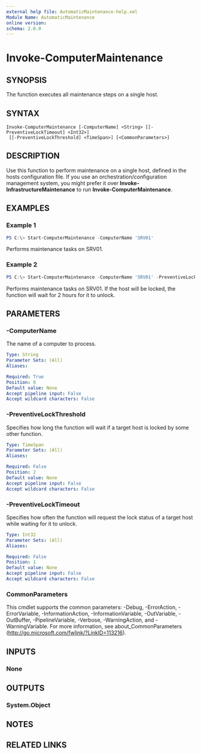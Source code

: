 ```yaml
---
external help file: AutomaticMaintenance-help.xml
Module Name: AutomaticMaintenance
online version:
schema: 2.0.0
---
```


# Invoke-ComputerMaintenance

## SYNOPSIS
The function executes all maintenance steps on a single host.

## SYNTAX

```
Invoke-ComputerMaintenance [-ComputerName] <String> [[-PreventiveLockTimeout] <Int32>]
 [[-PreventiveLockThreshold] <TimeSpan>] [<CommonParameters>]
```

## DESCRIPTION
Use this function to perform maintenance on a single host, defined in the hosts configuration file.
If you use an orchestration/configuration management system, you might prefer it over **Invoke-InfrastructureMaintenance** to run **Invoke-ComputerMaintenance**.

## EXAMPLES

### Example 1
```powershell
PS C:\> Start-ComputerMaintenance -ComputerName 'SRV01'
```

Performs maintenance tasks on SRV01.

### Example 2
```powershell
PS C:\> Start-ComputerMaintenance -ComputerName 'SRV01' -PreventiveLockThreshold (New-Object -TypeName 'System.TimeSpan' -ArgumentList @(2, 0, 0))
```

Performs maintenance tasks on SRV01. If the host will be locked, the function will wait for 2 hours for it to unlock.

## PARAMETERS

### -ComputerName
The name of a computer to process.

```yaml
Type: String
Parameter Sets: (All)
Aliases:

Required: True
Position: 0
Default value: None
Accept pipeline input: False
Accept wildcard characters: False
```

### -PreventiveLockThreshold
Specifies how long the function will wait if a target host is locked by some other function.

```yaml
Type: TimeSpan
Parameter Sets: (All)
Aliases:

Required: False
Position: 2
Default value: None
Accept pipeline input: False
Accept wildcard characters: False
```

### -PreventiveLockTimeout
Specifies how often the function will request the lock status of a target host while waiting for it to unlock.

```yaml
Type: Int32
Parameter Sets: (All)
Aliases:

Required: False
Position: 1
Default value: None
Accept pipeline input: False
Accept wildcard characters: False
```

### CommonParameters
This cmdlet supports the common parameters: -Debug, -ErrorAction, -ErrorVariable, -InformationAction, -InformationVariable, -OutVariable, -OutBuffer, -PipelineVariable, -Verbose, -WarningAction, and -WarningVariable. For more information, see about_CommonParameters (http://go.microsoft.com/fwlink/?LinkID=113216).

## INPUTS

### None

## OUTPUTS

### System.Object
## NOTES

## RELATED LINKS
